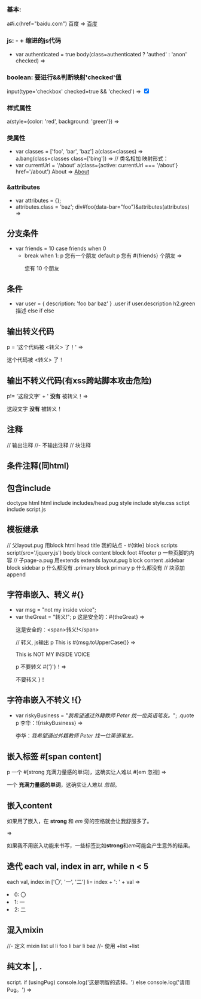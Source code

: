 ### 基本:
a#i.c(href="baidu.com") 百度 => <a id="i" class="c" href="baidu.com">百度</a>

### js: - + 缩进的js代码
- var authenticated = true
body(class=authenticated ? 'authed' : 'anon' checked) => <body class="authed" checked></body>

### boolean: 要进行&&判断映射'checked'值
input(type='checkbox' checked=true && 'checked') => <input type="checkbox" checked="checked">

### 样式属性
a(style={color: 'red', background: 'green'}) => <a style="color:red;background:green;"></a>

### 类属性
- var classes = ['foo', 'bar', 'baz']
a(class=classes) => <a class="foo bar baz"></a>
a.bang(class=classes class=['bing']) => <a class="bang foo bar baz bing"></a> // 类名相加
映射形式：
- var currentUrl = '/about'
a(class={active: currentUrl === '/about'} href='/about') About => <a class="active" href="/about">About</a>

### &attributes 
- var attributes = {};
- attributes.class = 'baz';
div#foo(data-bar="foo")&attributes(attributes) => <div class="baz" id="foo" data-bar="foo"></div>

## 分支条件
- var friends = 10
case friends
  when 0
    - break
  when 1: p 您有一个朋友
  default
    p 您有 #{friends} 个朋友   => <p>您有 10 个朋友</p>

## 条件
- var user = { description: 'foo bar baz' }
.user
  if user.description
    h2.green 描述
  else if
  else

## 输出转义代码
p
  = '这个代码被 <转义> 了！'  => <p>这个代码被 &lt;转义&gt; 了！</p>
## 输出不转义代码(有xss跨站脚本攻击危险)
p!= '这段文字' + ' <strong>没有</strong> 被转义！=> <p>这段文字 <strong>没有</strong> 被转义！</p>

## 注释
// 输出注释
//- 不输出注释
//
  块注释
## 条件注释(同html)
<!--[if IE 8]>
<html lang="en" class="lt-ie9">
<![endif]-->

## 包含include
doctype html
html
  include includes/head.pug
  style
    include style.css
  sctipt
    include script.js

## 模板继承
// 父layout.pug 用block
html
  head
    title 我的站点 - #{title}
    block scripts
      script(src='/jquery.js')
  body
    block content
    block foot
      #footer
        p 一些页脚的内容
// 子page-a.pug 用extends
extends layout.pug
block content
  .sidebar
    block sidebar
      p 什么都没有
  .primary
    block primary
      p 什么都没有
// 块添加
append

## 字符串嵌入、转义 #{}
- var msg = "not my inside voice";
- var theGreat = "<span>转义!</span>";
p 这是安全的：#{theGreat} => <p>这是安全的：&lt;span&gt;转义!&lt;/span&gt;</p> // 转义, js输出
p This is #{msg.toUpperCase()}  => <p>This is NOT MY INSIDE VOICE</p>
p 不要转义 #{'}'}！=> <p>不要转义 }！</p>
## 字符串嵌入不转义 !{}
- var riskyBusiness = "<em>我希望通过外籍教师 Peter 找一位英语笔友。</em>";
.quote
  p 李华：!{riskyBusiness}  => <p>李华：<em>我希望通过外籍教师 Peter 找一位英语笔友。</em></p>
## 嵌入标签 #[span content]
p 一个 #[strong 充满力量感的单词]，这确实让人难以 #[em 忽视] => <p>一个 <strong>充满力量感的单词</strong>，这确实让人难以 <em>忽视</em>。</p>
## 嵌入content
<p>如果用了嵌入，在 <strong>strong</strong> 和 <em>em</em> 旁的空格就会让我舒服多了。</p> =>
<p>如果我不用嵌入功能来书写，一些标签比如<strong>strong</strong>和<em>em</em>可能会产生意外的结果。</p>

## 迭代 each val, index in arr, while n < 5
each val, index in ['〇', '一', '二']
  li= index + ': ' + val 
=>
<li>0: 〇</li>
<li>1: 一</li>
<li>2: 二</li>

## 混入mixin
//- 定义
mixin list
  ul
    li foo
    li bar
    li baz
//- 使用
+list
+list

## 纯文本 |, .
script.
  if (usingPug)
    console.log('这是明智的选择。')
  else
    console.log('请用 Pug。')
=> 
<script>
  if (usingPug)
    console.log('这是明智的选择。')
  else
    console.log('请用 Pug。')
</script>

